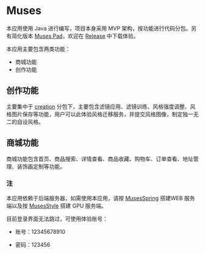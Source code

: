 # Muses
本应用使用 Java 进行编写，项目本身采用 MVP 架构，按功能进行代码分包。另有简化版本 [Muses Pad](https://github.com/VanXNF/MusesPad)，欢迎在 [Release](https://github.com/VanXNF/Muses/releases) 中下载体验。

本应用主要包含两类功能：

- 商城功能
- 创作功能



## 创作功能

主要集中于 [creation](https://github.com/VanXNF/Muses/tree/master/app/src/main/java/com/victorxu/muses/creation) 分包下，主要包含滤镜应用、滤镜训练、风格强度调整、风格图片保存等功能，用户可以此体验风格迁移服务，并提交风格图像，制定独一无二的自设风格。

## 商城功能 

商城功能包含首页、商品搜索、详情查看、商品收藏、购物车、订单查看、地址管理、装饰画定制等功能。



### 注

本应用依赖于后端服务器，如需使用本应用，请按 [MusesSpring](https://github.com/MusesArt/MusesSpring) 搭建WEB 服务端以及按 [MusesStyle](https://github.com/czczup/MusesStyle) 搭建 GPU 服务端。

目前登录界面无法跳过，可使用体验账号：

- 账号：12345678910

- 密码：123456

